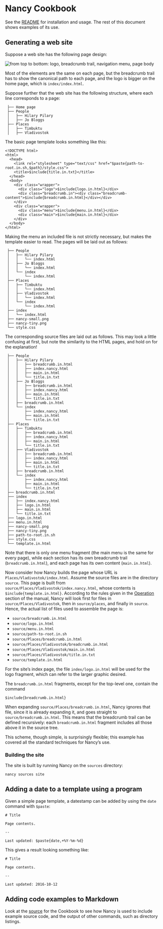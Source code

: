 # Nancy Cookbook

See the [README](README.md) for installation and usage. The rest of this
document shows examples of its use.

## Generating a web site <a name="website-example"></a>

Suppose a web site has the following page design:

![from top to bottom: logo, breadcrumb trail, navigation menu, page body](website.svg)

Most of the elements are the same on each page, but the breadcrumb trail has
to show the canonical path to each page, and the logo is bigger on the home
page, which is `index/index.html`.

Suppose further that the web site has the following structure, where each
line corresponds to a page:

```
 ├── Home page
 ├── People
 │   ├── Hilary Pilary
 │   ├── Jo Bloggs
 ├── Places
 │   ├── Timbuktu
 │   ├── Vladivostok
```

The basic page template looks something like this:

```
<!DOCTYPE html>
<html>
  <head>
    <link rel="stylesheet" type="text/css" href="$paste{path-to-root.in.sh,$path}/style.css">
    <title>$include{title.in.txt}</title>
  </head>
  <body>
    <div class="wrapper">
      <div class="logo">$include{logo.in.html}</div>
      <div class="breadcrumb.in"><div class="breadcrumb-content">$include{breadcrumb.in.html}</div></div>
    </div>
    <div class="wrapper">
      <div class="menu">$include{menu.in.html}</div>
      <div class="main">$include{main.in.html}</div>
    </div>
  </body>
</html>
```

Making the menu an included file is not strictly necessary, but makes the
template easier to read. The pages will be laid out as follows:

```
 ├── People
 │   ├── Hilary Pilary
 │   │   └── index.html
 │   ├── Jo Bloggs
 │   │   └── index.html
 │   └── index
 │       └── index.html
 ├── Places
 │   ├── Timbuktu
 │   │   └── index.html
 │   ├── Vladivostok
 │   │   └── index.html
 │   └── index
 │       └── index.html
 ├── index
 │   └── index.html
 ├── nancy-small.png
 ├── nancy-tiny.png
 └── style.css
```

The corresponding source files are laid out as follows. This may look a
little confusing at first, but note the similarity to the HTML pages, and
hold on for the explanation!

```
 ├── People
 │   ├── Hilary Pilary
 │   │   ├── breadcrumb.in.html
 │   │   ├── index.nancy.html
 │   │   ├── main.in.html
 │   │   └── title.in.txt
 │   ├── Jo Bloggs
 │   │   ├── breadcrumb.in.html
 │   │   ├── index.nancy.html
 │   │   ├── main.in.html
 │   │   └── title.in.txt
 │   ├── breadcrumb.in.html
 │   └── index
 │       ├── index.nancy.html
 │       ├── main.in.html
 │       └── title.in.txt
 ├── Places
 │   ├── Timbuktu
 │   │   ├── breadcrumb.in.html
 │   │   ├── index.nancy.html
 │   │   ├── main.in.html
 │   │   └── title.in.txt
 │   ├── Vladivostok
 │   │   ├── breadcrumb.in.html
 │   │   ├── index.nancy.html
 │   │   ├── main.in.html
 │   │   └── title.in.txt
 │   ├── breadcrumb.in.html
 │   └── index
 │       ├── index.nancy.html
 │       ├── main.in.html
 │       └── title.in.txt
 ├── breadcrumb.in.html
 ├── index
 │   ├── index.nancy.html
 │   ├── logo.in.html
 │   ├── main.in.html
 │   └── title.in.txt
 ├── logo.in.html
 ├── menu.in.html
 ├── nancy-small.png
 ├── nancy-tiny.png
 ├── path-to-root.in.sh
 ├── style.css
 └── template.in.html
```

Note that there is only one menu fragment (the main menu is the same for
every page), while each section has its own breadcrumb trail
(`breadcrumb.in.html`), and each page has its own content
(`main.in.html`).

Now consider how Nancy builds the page whose URL is
`Places/Vladivostok/index.html`. Assume the source files are in the
directory `source`. This page is built from
`source/Places/Vladivostok/index.nancy.html`, whose contents is
`$include{template.in.html}`. According to the rules given in the
[Operation](README.md#operation) section of the manual, Nancy will look
first for files in `source/Places/Vladivostok`, then in `source/places`, and
finally in `source`. Hence, the actual list of files used to assemble the
page is:

* `source/breadcrumb.in.html`
* `source/logo.in.html`
* `source/menu.in.html`
* `source/path-to-root.in.sh`
* `source/Places/breadcrumb.in.html`
* `source/Places/Vladivostok/breadcrumb.in.html`
* `source/Places/Vladivostok/main.in.html`
* `source/Places/Vladivostok/title.in.txt`
* `source/template.in.html`

For the site’s index page, the file `index/logo.in.html` will be used for the
logo fragment, which can refer to the larger graphic desired.

The `breadcrumb.in.html` fragments, except for the top-level one, contain the
command

```
$include{breadcrumb.in.html}
```

When expanding `source/Places/breadcrumb.in.html`, Nancy ignores that file,
since it is already expanding it, and goes straight to
`source/breadcrumb.in.html`. This means that the breadcrumb trail can be
defined recursively: each `breadcrumb.in.html` fragment includes all those
above it in the source tree.

This scheme, though simple, is surprisingly flexible; this example has
covered all the standard techniques for Nancy’s use.

### Building the site

The site is built by running Nancy on the `sources` directory:

```
nancy sources site
```

[FIXME]: # (Explain how to serve the web site dynamically.)

## Adding a date to a template using a program <a name="date-example"></a>

Given a simple page template, a datestamp can be added by using the `date`
command with `$paste`:

```
# Title

Page contents.

--

Last updated: $paste{date,+%Y-%m-%d}
```

This gives a result looking something like:

```
# Title

Page contents.

--

Last updated: 2016-10-12
```

## Adding code examples to Markdown
[FIXME]: # (Explain the techniques)

Look at the [source](Cookbook.nancy.md) for the Cookbook to see how Nancy is
used to include example source code, and the output of other commands, such
as directory listings.

[FIXME]: # (Add an example about uniquely numbered invoices)
